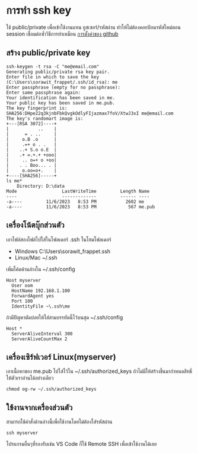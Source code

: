 # การทำ ssh key
ใช้ public/private เพื่อเข้าใช้งานแทน ยูสเซอร์/รหัสผ่าน ทำให้ไม่ต้องคอยป้อนรหัสใหม่ตอน session เชื่อมต่อซ้ำวิธีการทำเหมือน [การตั้งค่าของ github ](../github/Setup.md)

## สร้าง public/private key

```
ssh-keygen -t rsa -C "me@email.com"
Generating public/private rsa key pair.
Enter file in which to save the key (C:\Users\sorawit_frappet/.ssh/id_rsa): me
Enter passphrase (empty for no passphrase):
Enter same passphrase again:
Your identification has been saved in me.
Your public key has been saved in me.pub.
The key fingerprint is:
SHA256:DHpe22q3kjnbFbkQvgkOdlyFIjazmax7foV/XtwJ3xI me@email.com
The key's randomart image is:
+---[RSA 3072]----+
|           ..    |
|      = . ..     |
|     o.B .o      |
|     .=+ o . .   |
|    ..+ S.o o.E  |
|    .+ =.+.+ +ooo|
|     .. o=+ o +oo|
|    . . Boo... . |
|     o.oo=o+.    |
+----[SHA256]-----+
ls me*
    Directory: D:\data
Mode                 LastWriteTime         Length Name
----                 -------------         ------ ----
-a----         11/6/2023   8:53 PM           2602 me
-a----         11/6/2023   8:53 PM            567 me.pub
```

## เครื่องโน้ตบุ๊กส่วนตัว
เอาไฟล์สองไฟล์ไปใส่ในโฟลเดอร์ .ssh ในโฮมโฟลเดอร์
- Windows C:\Users\sorawit_frappet\.ssh
- Linux/Mac ~/.ssh

เพิ่มโค้ดด้านล่างใน ~/.ssh/config
```
Host myserver
  User oom
  HostName 192.168.1.100
  ForwardAgent yes
  Port 100
  IdentityFile ~\.ssh\me

```

ถ้ามีปัญหาตัดบ่อยให้ใส่สามบรรทัดนี้ไว้บนสุด ~/.ssh/config
```
Host *
  ServerAliveInterval 300
  ServerAliveCountMax 2
```

## เครื่องเซิร์ฟเวอร์ Linux(myserver)
เอาเนื้อหาของ me.pub ไปใส่ไว้ใน ~/.ssh/authorized_keys ถ้าไม่มีให้สร้างขึ้นมากำหนดสิทธิ์ให้ตัวเราอ่านได้อย่างเดียว
```
chmod og-rw ~/.ssh/authorized_keys
```

## ใช้งานจากเครื่องส่วนตัว
สามารถใช้คำสั่งด้านล่างนี้เพื่อใช้งานโดยไม่ต้องใส่รหัสผ่าน
```
ssh myserver
```
โปรแกรมอื่นๆที่รองรับเช่น VS Code ก็ใช้ Remote SSH เพื่อเข้าใช้งานได้เลย
